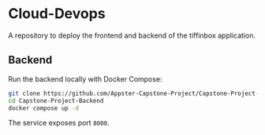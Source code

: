 # Cloud-Devops

A repository to deploy the frontend and backend of the tiffinbox application.

## Backend

Run the backend locally with Docker Compose:

```bash
git clone https://github.com/Appster-Capstone-Project/Capstone-Project-Backend.git
cd Capstone-Project-Backend
docker compose up -d
```

The service exposes port `8000`.
